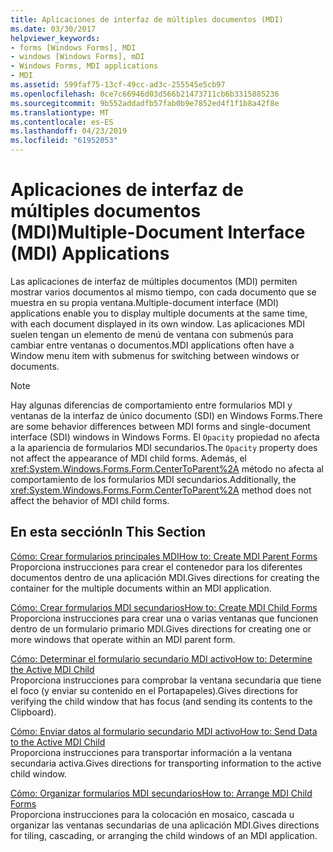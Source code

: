 ```yaml
---
title: Aplicaciones de interfaz de múltiples documentos (MDI)
ms.date: 03/30/2017
helpviewer_keywords:
- forms [Windows Forms], MDI
- windows [Windows Forms], mDI
- Windows Forms, MDI applications
- MDI
ms.assetid: 599faf75-13cf-49cc-ad3c-255545e5cb97
ms.openlocfilehash: 0ce7c66946d03d566b21473711cb6b3315885236
ms.sourcegitcommit: 9b552addadfb57fab0b9e7852ed4f1f1b8a42f8e
ms.translationtype: MT
ms.contentlocale: es-ES
ms.lasthandoff: 04/23/2019
ms.locfileid: "61952053"
---
```

# <a name="multiple-document-interface-mdi-applications"></a><span data-ttu-id="b54fd-102">Aplicaciones de interfaz de múltiples documentos (MDI)</span><span class="sxs-lookup"><span data-stu-id="b54fd-102">Multiple-Document Interface (MDI) Applications</span></span>
<span data-ttu-id="b54fd-103">Las aplicaciones de interfaz de múltiples documentos (MDI) permiten mostrar varios documentos al mismo tiempo, con cada documento que se muestra en su propia ventana.</span><span class="sxs-lookup"><span data-stu-id="b54fd-103">Multiple-document interface (MDI) applications enable you to display multiple documents at the same time, with each document displayed in its own window.</span></span> <span data-ttu-id="b54fd-104">Las aplicaciones MDI suelen tengan un elemento de menú de ventana con submenús para cambiar entre ventanas o documentos.</span><span class="sxs-lookup"><span data-stu-id="b54fd-104">MDI applications often have a Window menu item with submenus for switching between windows or documents.</span></span>  
  
> [!NOTE]
>  <span data-ttu-id="b54fd-105">Hay algunas diferencias de comportamiento entre formularios MDI y ventanas de la interfaz de único documento (SDI) en Windows Forms.</span><span class="sxs-lookup"><span data-stu-id="b54fd-105">There are some behavior differences between MDI forms and single-document interface (SDI) windows in Windows Forms.</span></span> <span data-ttu-id="b54fd-106">El `Opacity` propiedad no afecta a la apariencia de formularios MDI secundarios.</span><span class="sxs-lookup"><span data-stu-id="b54fd-106">The `Opacity` property does not affect the appearance of MDI child forms.</span></span> <span data-ttu-id="b54fd-107">Además, el <xref:System.Windows.Forms.Form.CenterToParent%2A> método no afecta al comportamiento de los formularios MDI secundarios.</span><span class="sxs-lookup"><span data-stu-id="b54fd-107">Additionally, the <xref:System.Windows.Forms.Form.CenterToParent%2A> method does not affect the behavior of MDI child forms.</span></span>  
  
## <a name="in-this-section"></a><span data-ttu-id="b54fd-108">En esta sección</span><span class="sxs-lookup"><span data-stu-id="b54fd-108">In This Section</span></span>  
 [<span data-ttu-id="b54fd-109">Cómo: Crear formularios principales MDI</span><span class="sxs-lookup"><span data-stu-id="b54fd-109">How to: Create MDI Parent Forms</span></span>](how-to-create-mdi-parent-forms.md)  
 <span data-ttu-id="b54fd-110">Proporciona instrucciones para crear el contenedor para los diferentes documentos dentro de una aplicación MDI.</span><span class="sxs-lookup"><span data-stu-id="b54fd-110">Gives directions for creating the container for the multiple documents within an MDI application.</span></span>  
  
 [<span data-ttu-id="b54fd-111">Cómo: Crear formularios MDI secundarios</span><span class="sxs-lookup"><span data-stu-id="b54fd-111">How to: Create MDI Child Forms</span></span>](how-to-create-mdi-child-forms.md)  
 <span data-ttu-id="b54fd-112">Proporciona instrucciones para crear una o varias ventanas que funcionen dentro de un formulario primario MDI.</span><span class="sxs-lookup"><span data-stu-id="b54fd-112">Gives directions for creating one or more windows that operate within an MDI parent form.</span></span>  
  
 [<span data-ttu-id="b54fd-113">Cómo: Determinar el formulario secundario MDI activo</span><span class="sxs-lookup"><span data-stu-id="b54fd-113">How to: Determine the Active MDI Child</span></span>](how-to-determine-the-active-mdi-child.md)  
 <span data-ttu-id="b54fd-114">Proporciona instrucciones para comprobar la ventana secundaria que tiene el foco (y enviar su contenido en el Portapapeles).</span><span class="sxs-lookup"><span data-stu-id="b54fd-114">Gives directions for verifying the child window that has focus (and sending its contents to the Clipboard).</span></span>  
  
 [<span data-ttu-id="b54fd-115">Cómo: Enviar datos al formulario secundario MDI activo</span><span class="sxs-lookup"><span data-stu-id="b54fd-115">How to: Send Data to the Active MDI Child</span></span>](how-to-send-data-to-the-active-mdi-child.md)  
 <span data-ttu-id="b54fd-116">Proporciona instrucciones para transportar información a la ventana secundaria activa.</span><span class="sxs-lookup"><span data-stu-id="b54fd-116">Gives directions for transporting information to the active child window.</span></span>  
  
 [<span data-ttu-id="b54fd-117">Cómo: Organizar formularios MDI secundarios</span><span class="sxs-lookup"><span data-stu-id="b54fd-117">How to: Arrange MDI Child Forms</span></span>](how-to-arrange-mdi-child-forms.md)  
 <span data-ttu-id="b54fd-118">Proporciona instrucciones para la colocación en mosaico, cascada u organizar las ventanas secundarias de una aplicación MDI.</span><span class="sxs-lookup"><span data-stu-id="b54fd-118">Gives directions for tiling, cascading, or arranging the child windows of an MDI application.</span></span>
